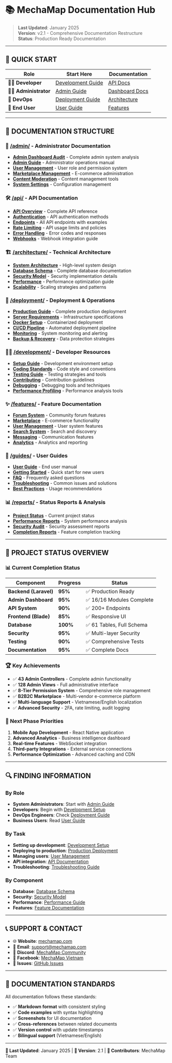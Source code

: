 # 📚 MechaMap Documentation Hub

> **Last Updated**: January 2025  
> **Version**: v2.1 - Comprehensive Documentation Restructure  
> **Status**: Production Ready Documentation

---

## 🎯 **QUICK START**

| Role | Start Here | Documentation |
|------|------------|---------------|
| **👨‍💻 Developer** | [Development Guide](./development/SETUP_GUIDE.md) | [API Docs](./api/README.md) |
| **👨‍💼 Administrator** | [Admin Guide](./admin/ADMIN_GUIDE.md) | [Dashboard Docs](./admin/README.md) |
| **🚀 DevOps** | [Deployment Guide](./deployment/PRODUCTION_GUIDE.md) | [Architecture](./architecture/README.md) |
| **👥 End User** | [User Guide](./guides/USER_GUIDE.md) | [Features](./features/README.md) |

---

## 📁 **DOCUMENTATION STRUCTURE**

### 🔧 **[/admin/](./admin/)** - Administrator Documentation
- **[Admin Dashboard Audit](./admin/ADMIN_DASHBOARD_AUDIT_2025.md)** - Complete admin system analysis
- **[Admin Guide](./admin/ADMIN_GUIDE.md)** - Administrator operations manual
- **[User Management](./admin/USER_MANAGEMENT.md)** - User role and permission system
- **[Marketplace Management](./admin/MARKETPLACE_MANAGEMENT.md)** - E-commerce administration
- **[Content Moderation](./admin/CONTENT_MODERATION.md)** - Content management tools
- **[System Settings](./admin/SYSTEM_SETTINGS.md)** - Configuration management

### 🛠️ **[/api/](./api/)** - API Documentation
- **[API Overview](./api/README.md)** - Complete API reference
- **[Authentication](./api/AUTHENTICATION.md)** - API authentication methods
- **[Endpoints](./api/ENDPOINTS.md)** - All API endpoints with examples
- **[Rate Limiting](./api/RATE_LIMITING.md)** - API usage limits and policies
- **[Error Handling](./api/ERROR_HANDLING.md)** - Error codes and responses
- **[Webhooks](./api/WEBHOOKS.md)** - Webhook integration guide

### 🏗️ **[/architecture/](./architecture/)** - Technical Architecture
- **[System Architecture](./architecture/SYSTEM_OVERVIEW.md)** - High-level system design
- **[Database Schema](./architecture/DATABASE_SCHEMA.md)** - Complete database documentation
- **[Security Model](./architecture/SECURITY_MODEL.md)** - Security implementation details
- **[Performance](./architecture/PERFORMANCE.md)** - Performance optimization guide
- **[Scalability](./architecture/SCALABILITY.md)** - Scaling strategies and patterns

### 🚀 **[/deployment/](./deployment/)** - Deployment & Operations
- **[Production Guide](./deployment/PRODUCTION_GUIDE.md)** - Complete production deployment
- **[Server Requirements](./deployment/SERVER_REQUIREMENTS.md)** - Infrastructure specifications
- **[Docker Setup](./deployment/DOCKER_SETUP.md)** - Containerized deployment
- **[CI/CD Pipeline](./deployment/CICD_PIPELINE.md)** - Automated deployment pipeline
- **[Monitoring](./deployment/MONITORING.md)** - System monitoring and alerting
- **[Backup & Recovery](./deployment/BACKUP_RECOVERY.md)** - Data protection strategies

### 👨‍💻 **[/development/](./development/)** - Developer Resources
- **[Setup Guide](./development/SETUP_GUIDE.md)** - Development environment setup
- **[Coding Standards](./development/CODING_STANDARDS.md)** - Code style and conventions
- **[Testing Guide](./development/TESTING_GUIDE.md)** - Testing strategies and tools
- **[Contributing](./development/CONTRIBUTING.md)** - Contribution guidelines
- **[Debugging](./development/DEBUGGING.md)** - Debugging tools and techniques
- **[Performance Profiling](./development/PROFILING.md)** - Performance analysis tools

### ✨ **[/features/](./features/)** - Feature Documentation
- **[Forum System](./features/FORUM_SYSTEM.md)** - Community forum features
- **[Marketplace](./features/MARKETPLACE.md)** - E-commerce functionality
- **[User Management](./features/USER_MANAGEMENT.md)** - User system features
- **[Search System](./features/SEARCH_SYSTEM.md)** - Search and discovery
- **[Messaging](./features/MESSAGING.md)** - Communication features
- **[Analytics](./features/ANALYTICS.md)** - Analytics and reporting

### 📖 **[/guides/](./guides/)** - User Guides
- **[User Guide](./guides/USER_GUIDE.md)** - End user manual
- **[Getting Started](./guides/GETTING_STARTED.md)** - Quick start for new users
- **[FAQ](./guides/FAQ.md)** - Frequently asked questions
- **[Troubleshooting](./guides/TROUBLESHOOTING.md)** - Common issues and solutions
- **[Best Practices](./guides/BEST_PRACTICES.md)** - Usage recommendations

### 📊 **[/reports/](./reports/)** - Status Reports & Analysis
- **[Project Status](./reports/PROJECT_STATUS_2025.md)** - Current project status
- **[Performance Reports](./reports/PERFORMANCE_ANALYSIS.md)** - System performance analysis
- **[Security Audit](./reports/SECURITY_AUDIT.md)** - Security assessment reports
- **[Completion Reports](./reports/COMPLETION_REPORTS.md)** - Feature completion tracking

---

## 🎯 **PROJECT STATUS OVERVIEW**

### **📊 Current Completion Status**
| Component | Progress | Status |
|-----------|----------|--------|
| **Backend (Laravel)** | **95%** | ✅ Production Ready |
| **Admin Dashboard** | **95%** | ✅ 16/16 Modules Complete |
| **API System** | **90%** | ✅ 200+ Endpoints |
| **Frontend (Blade)** | **85%** | ✅ Responsive UI |
| **Database** | **100%** | ✅ 61 Tables, Full Schema |
| **Security** | **95%** | ✅ Multi-layer Security |
| **Testing** | **90%** | ✅ Comprehensive Tests |
| **Documentation** | **95%** | ✅ Complete Docs |

### **🏆 Key Achievements**
- ✅ **43 Admin Controllers** - Complete admin functionality
- ✅ **128 Admin Views** - Full administrative interface
- ✅ **8-Tier Permission System** - Comprehensive role management
- ✅ **B2B2C Marketplace** - Multi-vendor e-commerce platform
- ✅ **Multi-language Support** - Vietnamese/English localization
- ✅ **Advanced Security** - 2FA, rate limiting, audit logging

### **🚀 Next Phase Priorities**
1. **Mobile App Development** - React Native application
2. **Advanced Analytics** - Business intelligence dashboard
3. **Real-time Features** - WebSocket integration
4. **Third-party Integrations** - External service connections
5. **Performance Optimization** - Advanced caching and CDN

---

## 🔍 **FINDING INFORMATION**

### **By Role**
- **System Administrators**: Start with [Admin Guide](./admin/ADMIN_GUIDE.md)
- **Developers**: Begin with [Development Setup](./development/SETUP_GUIDE.md)
- **DevOps Engineers**: Check [Deployment Guide](./deployment/PRODUCTION_GUIDE.md)
- **Business Users**: Read [User Guide](./guides/USER_GUIDE.md)

### **By Task**
- **Setting up development**: [Development Setup](./development/SETUP_GUIDE.md)
- **Deploying to production**: [Production Deployment](./deployment/PRODUCTION_GUIDE.md)
- **Managing users**: [User Management](./admin/USER_MANAGEMENT.md)
- **API integration**: [API Documentation](./api/README.md)
- **Troubleshooting**: [Troubleshooting Guide](./guides/TROUBLESHOOTING.md)

### **By Component**
- **Database**: [Database Schema](./architecture/DATABASE_SCHEMA.md)
- **Security**: [Security Model](./architecture/SECURITY_MODEL.md)
- **Performance**: [Performance Guide](./architecture/PERFORMANCE.md)
- **Features**: [Feature Documentation](./features/README.md)

---

## 📞 **SUPPORT & CONTACT**

- 🌐 **Website**: [mechamap.com](https://mechamap.com)
- 📧 **Email**: support@mechamap.com
- 💬 **Discord**: [MechaMap Community](https://discord.gg/mechamap)
- 📱 **Facebook**: [MechaMap Vietnam](https://facebook.com/mechamap.vn)
- 🐛 **Issues**: [GitHub Issues](https://github.com/ptnghia/mechamap/issues)

---

## 📄 **DOCUMENTATION STANDARDS**

All documentation follows these standards:
- ✅ **Markdown format** with consistent styling
- ✅ **Code examples** with syntax highlighting
- ✅ **Screenshots** for UI documentation
- ✅ **Cross-references** between related documents
- ✅ **Version control** with update timestamps
- ✅ **Bilingual support** (Vietnamese/English)

---

**🔄 Last Updated**: January 2025 | **📝 Version**: 2.1 | **👥 Contributors**: MechaMap Team
